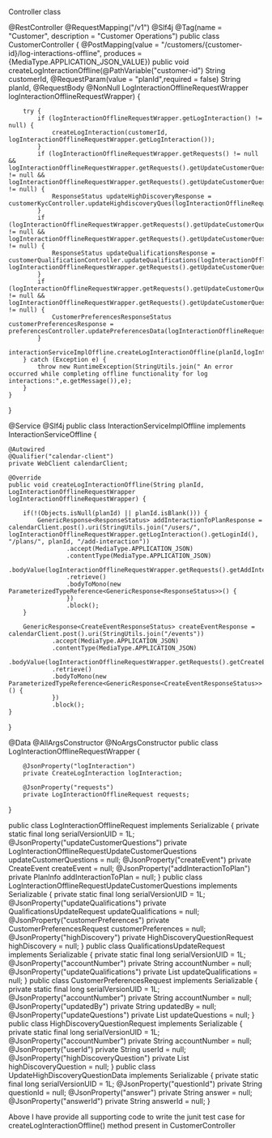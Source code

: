 Controller class

@RestController
@RequestMapping("/v1")
@Slf4j
@Tag(name = "Customer", description = "Customer Operations")
public class CustomerController {
@PostMapping(value = "/customers/{customer-id}/log-interactions-offline", produces = {MediaType.APPLICATION_JSON_VALUE})
    public void createLogInteractionOffline(@PathVariable("customer-id") String customerId,
                                            @RequestParam(value = "planId",required = false) String planId,
                                            @RequestBody @NonNull LogInteractionOfflineRequestWrapper logInteractionOfflineRequestWrapper) {

        try {
            if (logInteractionOfflineRequestWrapper.getLogInteraction() != null) {
                createLogInteraction(customerId, logInteractionOfflineRequestWrapper.getLogInteraction());
            }
            if (logInteractionOfflineRequestWrapper.getRequests() != null && logInteractionOfflineRequestWrapper.getRequests().getUpdateCustomerQuestions() != null && logInteractionOfflineRequestWrapper.getRequests().getUpdateCustomerQuestions().getHighDiscovery() != null) {
                ResponseStatus updateHighDiscoveryResponse = customerKycController.updateHighdiscoveryQues(logInteractionOfflineRequestWrapper.getRequests().getUpdateCustomerQuestions().getHighDiscovery()).getBody().getData();
            }
            if (logInteractionOfflineRequestWrapper.getRequests().getUpdateCustomerQuestions() != null && logInteractionOfflineRequestWrapper.getRequests().getUpdateCustomerQuestions().getUpdateQualifications() != null) {
                ResponseStatus updateQualificationsResponse = customerQualificationController.updateQualifications(logInteractionOfflineRequestWrapper.getLogInteraction().getAccountNumber(), logInteractionOfflineRequestWrapper.getRequests().getUpdateCustomerQuestions().getUpdateQualifications()).getBody().getData();
            }
            if (logInteractionOfflineRequestWrapper.getRequests().getUpdateCustomerQuestions() != null && logInteractionOfflineRequestWrapper.getRequests().getUpdateCustomerQuestions().getCustomerPreferences() != null) {
                CustomerPreferencesResponseStatus customerPreferencesResponse = preferencesController.updatePreferencesData(logInteractionOfflineRequestWrapper.getRequests().getUpdateCustomerQuestions().getCustomerPreferences()).getBody().getData();
            }
            interactionServiceImplOffline.createLogInteractionOffline(planId,logInteractionOfflineRequestWrapper);
        } catch (Exception e) {
            throw new RuntimeException(StringUtils.join(" An error occurred while completing offline functionality for log interactions:",e.getMessage()),e);
        }
    }
}

@Service
@Slf4j
public class InteractionServiceImplOffline implements InteractionServiceOffline {

    @Autowired
    @Qualifier("calendar-client")
    private WebClient calendarClient;

    @Override
    public void createLogInteractionOffline(String planId, LogInteractionOfflineRequestWrapper logInteractionOfflineRequestWrapper) {

        if(!(Objects.isNull(planId) || planId.isBlank())) {
            GenericResponse<ResponseStatus> addInteractionToPlanResponse = calendarClient.post().uri(StringUtils.join("/users/", logInteractionOfflineRequestWrapper.getLogInteraction().getLoginId(), "/plans/", planId, "/add-interaction"))
                    .accept(MediaType.APPLICATION_JSON)
                    .contentType(MediaType.APPLICATION_JSON)
                    .bodyValue(logInteractionOfflineRequestWrapper.getRequests().getAddInteractionToPlan())
                    .retrieve()
                    .bodyToMono(new ParameterizedTypeReference<GenericResponse<ResponseStatus>>() {
                    })
                    .block();
        }

        GenericResponse<CreateEventResponseStatus> createEventResponse = calendarClient.post().uri(StringUtils.join("/events"))
                .accept(MediaType.APPLICATION_JSON)
                .contentType(MediaType.APPLICATION_JSON)
                .bodyValue(logInteractionOfflineRequestWrapper.getRequests().getCreateEvent())
                .retrieve()
                .bodyToMono(new ParameterizedTypeReference<GenericResponse<CreateEventResponseStatus>>() {
                })
                .block();
    }
}

@Data
@AllArgsConstructor
@NoArgsConstructor
public class LogInteractionOfflineRequestWrapper {

        @JsonProperty("logInteraction")
        private CreateLogInteraction logInteraction;

        @JsonProperty("requests")
        private LogInteractionOfflineRequest requests;
}

public class LogInteractionOfflineRequest implements Serializable {
    private static final long serialVersionUID = 1L;
    @JsonProperty("updateCustomerQuestions")
    private LogInteractionOfflineRequestUpdateCustomerQuestions updateCustomerQuestions = null;
    @JsonProperty("createEvent")
    private CreateEvent createEvent = null;
    @JsonProperty("addInteractionToPlan")
    private PlanInfo addInteractionToPlan = null;
}
public class LogInteractionOfflineRequestUpdateCustomerQuestions implements Serializable {
    private static final long serialVersionUID = 1L;
    @JsonProperty("updateQualifications")
    private QualificationsUpdateRequest updateQualifications = null;
    @JsonProperty("customerPreferences")
    private CustomerPreferencesRequest customerPreferences = null;
    @JsonProperty("highDiscovery")
    private HighDiscoveryQuestionRequest highDiscovery = null;
}
public class QualificationsUpdateRequest implements Serializable {
    private static final long serialVersionUID = 1L;
    @JsonProperty("accountNumber")
    private String accountNumber = null;
    @JsonProperty("updateQualifications")
    private List<Qualification> updateQualifications = null;
}
public class CustomerPreferencesRequest implements Serializable {
    private static final long serialVersionUID = 1L;
    @JsonProperty("accountNumber")
    private String accountNumber = null;
    @JsonProperty("updatedBy")
    private String updatedBy = null;
    @JsonProperty("updateQuestions")
    private List<QuestionPreferences> updateQuestions = null;
}
public class HighDiscoveryQuestionRequest implements Serializable {
    private static final long serialVersionUID = 1L;
    @JsonProperty("accountNumber")
    private String accountNumber = null;
    @JsonProperty("userId")
    private String userId = null;
    @JsonProperty("highDiscoveryQuestion")
    private List<UpdateHighDiscoveryQuestionData> highDiscoveryQuestion = null;
}
public class UpdateHighDiscoveryQuestionData implements Serializable {
    private static final long serialVersionUID = 1L;
    @JsonProperty("questionId")
    private String questionId = null;
    @JsonProperty("answer")
    private String answer = null;
    @JsonProperty("answerId")
    private String answerId = null;
}

Above I have provide all supporting code to write the junit test case for createLogInteractionOffline() method present in CustomerController
